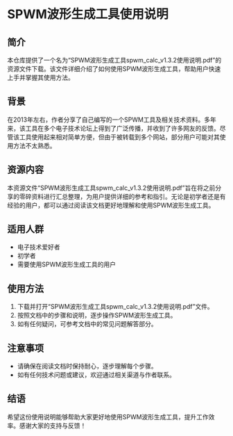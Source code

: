 # SPWM波形生成工具使用说明

## 简介

本仓库提供了一个名为“SPWM波形生成工具spwm_calc_v1.3.2使用说明.pdf”的资源文件下载。该文件详细介绍了如何使用SPWM波形生成工具，帮助用户快速上手并掌握其使用方法。

## 背景

在2013年左右，作者分享了自己编写的一个SPWM工具及相关技术资料。多年来，该工具在多个电子技术论坛上得到了广泛传播，并收到了许多网友的反馈。尽管该工具使用起来相对简单方便，但由于被转载到多个网站，部分用户可能对其使用方法不太熟悉。

## 资源内容

本资源文件“SPWM波形生成工具spwm_calc_v1.3.2使用说明.pdf”旨在将之前分享的零碎资料进行汇总整理，为用户提供详细的参考和指引。无论是初学者还是有经验的用户，都可以通过阅读该文档更好地理解和使用SPWM波形生成工具。

## 适用人群

- 电子技术爱好者
- 初学者
- 需要使用SPWM波形生成工具的用户

## 使用方法

1. 下载并打开“SPWM波形生成工具spwm_calc_v1.3.2使用说明.pdf”文件。
2. 按照文档中的步骤和说明，逐步操作SPWM波形生成工具。
3. 如有任何疑问，可参考文档中的常见问题解答部分。

## 注意事项

- 请确保在阅读文档时保持耐心，逐步理解每个步骤。
- 如有任何技术问题或建议，欢迎通过相关渠道与作者联系。

## 结语

希望这份使用说明能够帮助大家更好地使用SPWM波形生成工具，提升工作效率。感谢大家的支持与反馈！